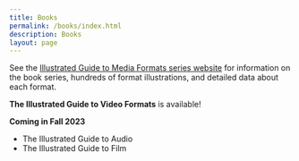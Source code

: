 ```yaml
---
title: Books
permalink: /books/index.html
description: Books
layout: page
---
```

See the [Illustrated Guide to Media Formats series website](https://mediaguides.archivesoftomorrow.com/) for information on the book series, hundreds of format illustrations, and detailed data about each format.

**The Illustrated Guide to Video Formats** is available!

**Coming in Fall 2023**
* The Illustrated Guide to Audio
* The Illustrated Guide to Film

